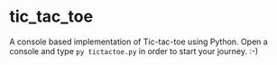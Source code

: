 # tic_tac_toe

A console based implementation of Tic-tac-toe using Python. Open a console and type `py tictactoe.py` in order to start your
journey. :-)